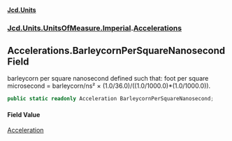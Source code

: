 #### [Jcd.Units](index.md 'index')
### [Jcd.Units.UnitsOfMeasure.Imperial](Jcd.Units.UnitsOfMeasure.Imperial.md 'Jcd.Units.UnitsOfMeasure.Imperial').[Accelerations](Accelerations.md 'Jcd.Units.UnitsOfMeasure.Imperial.Accelerations')

## Accelerations.BarleycornPerSquareNanosecond Field

barleycorn per square nanosecond defined such that: foot per square microsecond = barleycorn/ns² × (1.0/36.0)/((1.0/1000.0)*(1.0/1000.0)).

```csharp
public static readonly Acceleration BarleycornPerSquareNanosecond;
```

#### Field Value
[Acceleration](Acceleration.md 'Jcd.Units.UnitTypes.Acceleration')